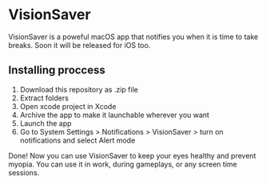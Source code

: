 # VisionSaver
VisionSaver is a poweful macOS app that notifies you when it is time to take breaks.
Soon it will be released for iOS too.
## Installing proccess
1. Download this repository as .zip file
2. Extract folders
3. Open xcode project in Xcode
4. Archive the app to make it launchable wherever you want
5. Launch the app
6. Go to System Settings > Notifications > VisionSaver > turn on notifications and select Alert mode

Done! Now you can use VisionSaver to keep your eyes healthy and prevent myopia. You can use it in work, during gameplays, or any screen time sessions.
